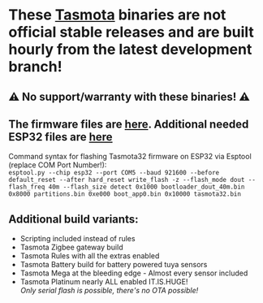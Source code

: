 # These [Tasmota](https://github.com/arendst/Tasmota) binaries are not official stable releases and are built hourly from the latest development branch! 

## :warning: No support/warranty with these binaries! :warning:

## The firmware files are [here](https://github.com/Jason2866/Merge/tree/firmware/firmware). Additional needed ESP32 files are [here](https://github.com/Jason2866/Merge/tree/firmware/firmware/tasmota32/ESP32_needed_files)

Command syntax for flashing Tasmota32 firmware on ESP32 via Esptool (replace COM Port Number!):<br>
```esptool.py --chip esp32 --port COM5 --baud 921600 --before default_reset --after hard_reset write_flash -z --flash_mode dout --flash_freq 40m --flash_size detect 0x1000 bootloader_dout_40m.bin 0x8000 partitions.bin 0xe000 boot_app0.bin 0x10000 tasmota32.bin``` 

## Additional build variants:

- Scripting included instead of rules
- Tasmota Zigbee gateway build
- Tasmota Rules with all the extras enabled
- Tasmota Battery build for battery powered tuya sensors
- Tasmota Mega at the bleeding edge - Almost every sensor included
- Tasmota Platinum nearly ALL enabled IT.IS.HUGE! <br>
*Only serial flash is possible, there's no OTA possible!*
